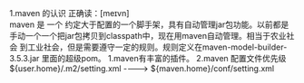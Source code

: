 1.maven 的认识    正确读：[meɪvn]  
maven 是 一个 约定大于配置的一个脚手架，具有自动管理jar包功能。以前都是手动一个一个把jar包拷贝到classpath中，现在用maven自动管理。相当于农业社会
到工业社会，但是需要遵守一定的规则。规则定义在maven-model-builder-3.5.3.jar 里面的超级pom。
1.maven有丰富的插件。
2.maven 配置文件优先级  ${user.home}/.m2/setting.xml    ----> ${maven.home}/conf/setting.xml
